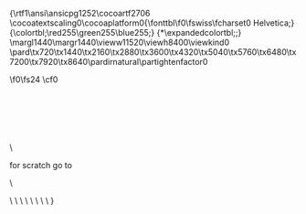 {\rtf1\ansi\ansicpg1252\cocoartf2706
\cocoatextscaling0\cocoaplatform0{\fonttbl\f0\fswiss\fcharset0 Helvetica;}
{\colortbl;\red255\green255\blue255;}
{\*\expandedcolortbl;;}
\margl1440\margr1440\vieww11520\viewh8400\viewkind0
\pard\tx720\tx1440\tx2160\tx2880\tx3600\tx4320\tx5040\tx5760\tx6480\tx7200\tx7920\tx8640\pardirnatural\partightenfactor0

\f0\fs24 \cf0 <html>\
    <head>\
        <meta charset="utf-8">\
        <title>My favorite websites</title>\
    </head>\
    <body>\
	<style>\
	#scratch \{\
		color: orange;\
	\}\
	</style>\
\
<p>for scratch go to</p>\
<p id=\'93scratch\'94></p>\
\
\
\
\
\
\
\
</body>}
